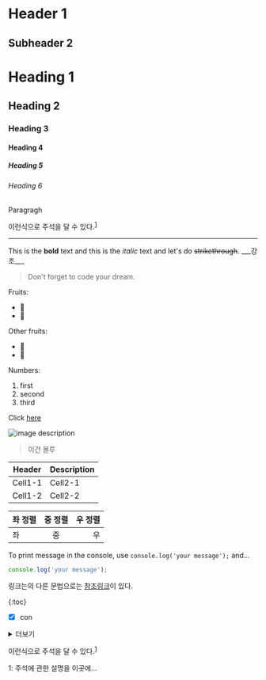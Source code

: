<!-- Heading -->

Header 1
===
Subheader 2
---

# Heading 1
## Heading 2
### Heading 3
#### Heading 4
##### Heading 5
###### Heading 6
Paragragh

<!-- 주석 -->
이런식으로 주석을 달 수 있다.<sup>[1](#footnote_1)</sup>

<!-- Line -->
___

<!-- Text attributes -->
This is the **bold** text and this is the *italic* text and let's do ~~strikethrough~~.
\_\_\_강조\_\_\_

<!-- Quote -->
> Don't forget to code your dream.

<!-- Bullet list -->
Fruits:
* 🍎
* 🍋

Other fruits:
- 🍑
- 🍏

<!-- Number list -->
Numbers:
1. first
2. second
3. third

<!-- Link -->
Click [here](http://naver.com/)

<!-- Image -->
![image description](https://post-phinf.pstatic.net/MjAyMTA4MzFfMTA3/MDAxNjMwMzg3MDcyNDM2.yfDkLDMEOqY97UnjAsKWEGuCJaxGkq9tyJyTUAE6pq0g.mlalmRbED4rb7wsvPebtBK-H_JuwvsnKs0oyXHkI5Osg.PNG/3.png?type=w1200)
> 이건 몰루

<!-- Table -->
|Header|Description|
|--|--|
|Cell1-1|Cell2-1|
|Cell1-2|Cell2-2|

|좌 정렬|중 정렬|우 정렬|
|:--|:--:|--:|
|좌|중|우|

<!-- Code -->
To print message in the console, use `console.log('your message');` and...

``` javascript
console.log('your message');
```

<!-- 링크 추가 -->
링크는의 다른 문법으로는 [참조링크][1]이 있다.


[1]: ./test.md "참조링크다요."
{:toc}

- [x] con

<details>
  <summary>더보기</summary>
<pre>
내용1
내용2
내용3
</pre>
</details>


이런식으로 주석을 달 수 있다.<sup>[1](#footnote_1)</sup>

<!-- 글 뒷 부분에 -->
<a name="footnote_1">1</a>: 주석에 관한 설명을 이곳에...